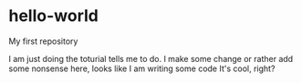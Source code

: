 # hello-world
My first repository

I am just doing the toturial tells me to do.
I make some change or rather add some nonsense here, looks like I am writing some code
It's cool, right?
